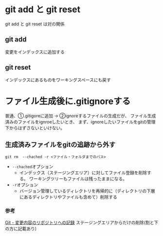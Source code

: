 # git add と git reset
git add と git reset は対の関係

## git add
変更をインデックスに追加する

## git reset
インデックスにあるものをワーキングスペースにも戻す

# ファイル生成後に.gitignoreする
普通、①.gitigoreに追加 → ②ignoreするファイルの生成だが、
ファイル生成済みのファイルをignroeしたいとき、
まず、ignoreしたいファイルをgitの管理下からはずさないといけない。

## 生成済みファイルをgitの追跡から外す
```git
git rm  --chached -r <ファイル・フォルダまでのパス>
```
- `--chached`オプション
  - インデックス（ステージングエリア）に対してファイル登録を削除する。
    ワーキングツリーもファイルは残ったままになる。
- `-r`オプション
  - バージョン管理しているディレクトリを再帰的に（ディレクトリの下層にあるディレクトリやファイルも含めて）削除する

### 参考
[Git \- 変更内容のリポジトリへの記録](https://git-scm.com/book/ja/v2/Git-%E3%81%AE%E5%9F%BA%E6%9C%AC-%E5%A4%89%E6%9B%B4%E5%86%85%E5%AE%B9%E3%81%AE%E3%83%AA%E3%83%9D%E3%82%B8%E3%83%88%E3%83%AA%E3%81%B8%E3%81%AE%E8%A8%98%E9%8C%B2) ステージングエリアからだけの削除(割と下の方に記載あり)
